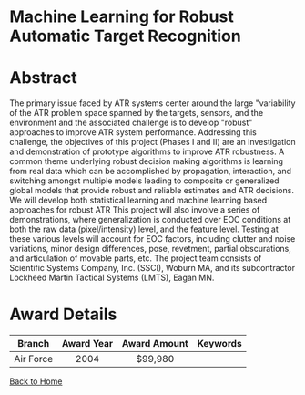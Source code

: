 
Machine Learning for Robust Automatic Target Recognition
========================================================

# Abstract


The primary issue faced by ATR systems center around the large   "variability of the ATR problem space spanned by the targets,  sensors, and the environment and the associated challenge is to  develop "robust" approaches to improve ATR system performance.    Addressing this challenge, the objectives of this project (Phases I  and II) are an investigation and demonstration of prototype algorithms  to improve ATR robustness.  A common theme underlying robust decision  making algorithms is learning from real data which can be accomplished  by propagation, interaction, and switching amongst multiple models  leading to composite or generalized global models that provide robust  and reliable estimates and ATR decisions.  We will develop both  statistical learning and machine learning based approaches for robust  ATR This project will also involve a series of demonstrations, where  generalization is conducted over EOC conditions at both the raw data  (pixel/intensity) level, and the feature level.  Testing at these  various levels will account for EOC factors, including clutter and  noise variations, minor design differences, pose, revetment, partial  obscurations, and articulation of movable parts, etc.    The project team consists of Scientific Systems Company, Inc. (SSCI),  Woburn MA, and its subcontractor Lockheed Martin Tactical Systems  (LMTS), Eagan MN.  

# Award Details

|Branch|Award Year|Award Amount|Keywords|
| :---: | :---: | :---: | :---: |
|Air Force|2004|$99,980||
  
  


[Back to Home](https://github.com/chrischow/dod_sbir_awards#1275)